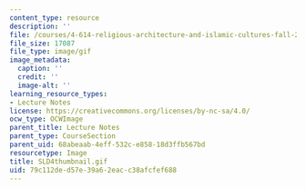 ```yaml
---
content_type: resource
description: ''
file: /courses/4-614-religious-architecture-and-islamic-cultures-fall-2002/79c112ded57e39a62eacc38afcfef688_SLD4thumbnail.gif
file_size: 17087
file_type: image/gif
image_metadata:
  caption: ''
  credit: ''
  image-alt: ''
learning_resource_types:
- Lecture Notes
license: https://creativecommons.org/licenses/by-nc-sa/4.0/
ocw_type: OCWImage
parent_title: Lecture Notes
parent_type: CourseSection
parent_uid: 68abeaab-4eff-532c-e858-18d3ffb567bd
resourcetype: Image
title: SLD4thumbnail.gif
uid: 79c112de-d57e-39a6-2eac-c38afcfef688
---
```

